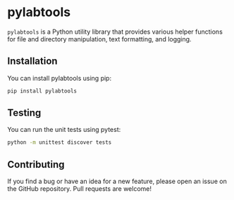 # pylabtools

`pylabtools` is a Python utility library that provides various helper functions for file and directory manipulation, text formatting, and logging.

## Installation

You can install pylabtools using pip:
    
```bash
pip install pylabtools
```

## Testing

You can run the unit tests using pytest:

```bash
python -m unittest discover tests
```

## Contributing

If you find a bug or have an idea for a new feature, please open an issue on the GitHub repository. Pull requests are welcome!
